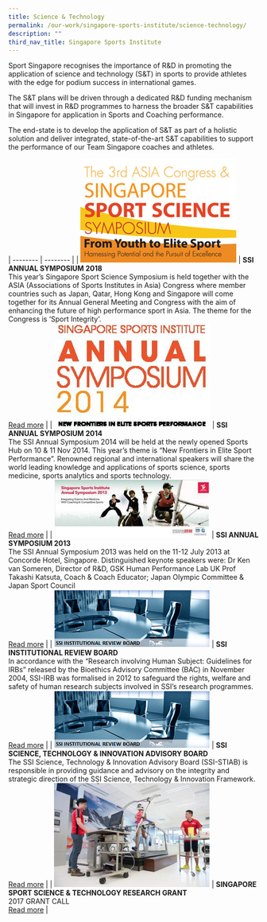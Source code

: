 ```yaml
---
title: Science & Technology
permalink: /our-work/singapore-sports-institute/science-technology/
description: ""
third_nav_title: Singapore Sports Institute
---
```

Sport Singapore recognises the importance of R&D in promoting the application of science and technology (S&T) in sports to provide athletes with the edge for podium success in international games.   
  
The S&T plans will be driven through a dedicated R&D funding mechanism that will invest in R&D programmes to harness the broader S&T capabilities in Singapore for application in Sports and Coaching performance.   
  
The end-state is to develop the application of S&T as part of a holistic solution and deliver integrated, state-of-the-art S&T capabilities to support the performance of our Team Singapore coaches and athletes.

| -------- | -------- | 
| ![](/images/Our%20Work/Singapore%20Sports%20Institute/Science%20and%20Technology/SSI-Symposium-2018.jpeg)     | **SSI ANNUAL SYMPOSIUM 2018**<br>This year’s Singapore Sport Science Symposium is held together with the ASIA (Associations of Sports Institutes in Asia) Congress where member countries such as Japan, Qatar, Hong Kong and Singapore will come together for its Annual General Meeting and Congress with the aim of enhancing the future of high performance sport in Asia. The theme for the Congress is ‘Sport Integrity’.<br>[Read more](/singapore-sports-institute/science-and-technology/ssi-annual-symposium-2018/)     | 
| ![](/images/Our%20Work/Singapore%20Sports%20Institute/Science%20and%20Technology/SSI_Symposium_2014.jpeg) | **SSI ANNUAL SYMPOSIUM 2014**<br>The SSI Annual Symposium 2014 will be held at the newly opened Sports Hub on 10 & 11 Nov 2014. This year’s theme is “New Frontiers in Elite Sport Performance”. Renowned regional and international speakers will share the world leading knowledge and applications of sports science, sports medicine, sports analytics and sports technology.<br>[Read more](/singapore-sports-institute/science-and-technology/ssi-annual-symposium-2014/)     | 
| ![](/images/Our%20Work/Singapore%20Sports%20Institute/Science%20and%20Technology/SSI_Annual_Symposium_2013.jpeg) | **SSI ANNUAL SYMPOSIUM 2013**<br>The SSI Annual Symposium 2013 was held on the 11-12 July 2013 at Concorde Hotel, Singapore. Distinguished keynote speakers were: Dr Ken van Someren, Director of R&D, GSK Human Performance Lab UK  Prof Takashi Katsuta, Coach & Coach Educator; Japan Olympic Committee & Japan Sport Council<br>[Read more](/singapore-sports-institute/science-and-technology/ssi-annual-symposium-2013/)     |
| ![](/images/Our%20Work/Singapore%20Sports%20Institute/Science%20and%20Technology/SSI_IRB.png) | **SSI INSTITUTIONAL REVIEW BOARD**<br>In accordance with the “Research involving Human Subject: Guidelines for IRBs” released by the Bioethics Advisory Committee (BAC) in November 2004, SSI-IRB was formalised in 2012 to safeguard the rights, welfare and safety of human research subjects involved in SSI’s research programmes.<br>[Read more](/singapore-sports-institute/science-and-technology/ssi-institutional-review-board/)     |
| ![](/images/Our%20Work/Singapore%20Sports%20Institute/Science%20and%20Technology/SSI_IRB.png) | **SSI SCIENCE, TECHNOLOGY & INNOVATION ADVISORY BOARD**<br>The SSI Science, Technology & Innovation Advisory Board (SSI-STIAB) is responsible in providing guidance and advisory on the integrity and strategic direction of the SSI Science, Technology & Innovation Framework.<br>[Read more](/singapore-sports-institute/science-and-technology/ssi-science-technology-innovation-advisory-board/)     |
| ![](/images/Our%20Work/Singapore%20Sports%20Institute/Science%20and%20Technology/Science_and_Technology_SSI.jpeg) | **SINGAPORE SPORT SCIENCE & TECHNOLOGY RESEARCH GRANT**<br>2017 GRANT CALL<br>[Read more](/singapore-sports-institute/science-and-technology/singapore-sport-science-technology-research-grant/)     |